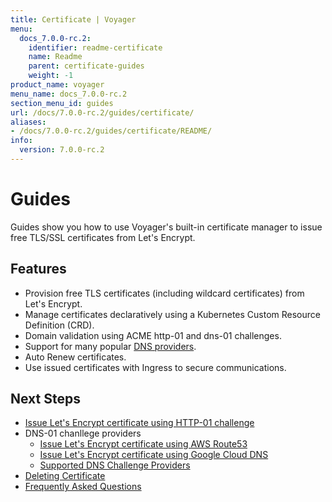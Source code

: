 ```yaml
---
title: Certificate | Voyager
menu:
  docs_7.0.0-rc.2:
    identifier: readme-certificate
    name: Readme
    parent: certificate-guides
    weight: -1
product_name: voyager
menu_name: docs_7.0.0-rc.2
section_menu_id: guides
url: /docs/7.0.0-rc.2/guides/certificate/
aliases:
- /docs/7.0.0-rc.2/guides/certificate/README/
info:
  version: 7.0.0-rc.2
---
```


# Guides

Guides show you how to use Voyager's built-in certificate manager to issue free TLS/SSL certificates from Let's Encrypt.

## Features
- Provision free TLS certificates (including wildcard certificates) from Let's Encrypt.
- Manage certificates declaratively using a Kubernetes Custom Resource Definition (CRD).
- Domain validation using ACME http-01 and dns-01 challenges.
- Support for many popular [DNS providers](/docs/7.0.0-rc.2/guides/certificate/dns/providers).
- Auto Renew certificates.
- Use issued certificates with Ingress to secure communications.

## Next Steps
- [Issue Let's Encrypt certificate using HTTP-01 challenge](/docs/7.0.0-rc.2/guides/certificate/http/overview)
- DNS-01 chanllege providers
  - [Issue Let's Encrypt certificate using AWS Route53](/docs/7.0.0-rc.2/guides/certificate/dns/route53)
  - [Issue Let's Encrypt certificate using Google Cloud DNS](/docs/7.0.0-rc.2/guides/certificate/dns/google-cloud)
  - [Supported DNS Challenge Providers](/docs/7.0.0-rc.2/guides/certificate/dns/providers)
- [Deleting Certificate](/docs/7.0.0-rc.2/guides/certificate/delete)
- [Frequently Asked Questions](/docs/7.0.0-rc.2/guides/certificate/faq)
